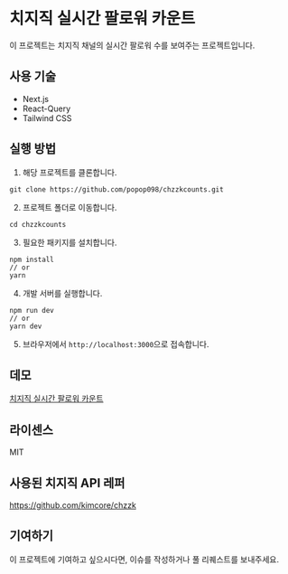 # 치지직 실시간 팔로워 카운트
이 프로젝트는 치지직 채널의 실시간 팔로워 수를 보여주는 프로젝트입니다.

## 사용 기술
- Next.js
- React-Query
- Tailwind CSS

## 실행 방법
1. 해당 프로젝트를 클론합니다.
```
git clone https://github.com/popop098/chzzkcounts.git
```
2. 프로젝트 폴더로 이동합니다.
```
cd chzzkcounts
```
3. 필요한 패키지를 설치합니다.
```
npm install
// or
yarn
```
4. 개발 서버를 실행합니다.
```
npm run dev
// or
yarn dev
```
5. 브라우저에서 `http://localhost:3000`으로 접속합니다.

## 데모
[치지직 실시간 팔로워 카운트](https://chzzkcounts.vercel.app/)

## 라이센스
MIT

## 사용된 치지직 API 레퍼
https://github.com/kimcore/chzzk

## 기여하기
이 프로젝트에 기여하고 싶으시다면, 이슈를 작성하거나 풀 리퀘스트를 보내주세요.
